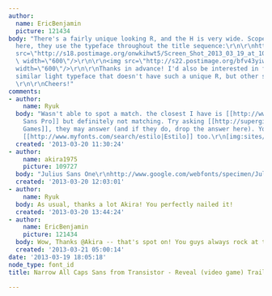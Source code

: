 ```yaml
---
author:
  name: EricBenjamin
  picture: 121434
body: "There's a fairly unique looking R, and the H is very wide. Scope the trailer
  here, they use the typeface throughout the title sequence:\r\n\r\nhttp://www.gamespot.com/transistor/videos/transistor-reveal-trailer-6405556/?hd=1\r\n\r\n<img
  src=\"http://s18.postimage.org/onwkihwt5/Screen_Shot_2013_03_19_at_10_54_56_AM.png\"
  \ width=\"600\"/>\r\n\r\n<img src=\"http://s22.postimage.org/bfv43yiwh/Screen_Shot_2013_03_19_at_11_58_17_AM.png\"
  width=\"600\"/>\r\n\r\nThanks in advance! I'd also be interested in finding a very
  similar light typeface that doesn't have such a unique R, but other similar characteristics.
  \r\n\r\nCheers!"
comments:
- author:
    name: Ryuk
  body: "Wasn't able to spot a match. the closest I have is [[http://www.myfonts.com/fonts/atlas-font-foundry/novel-sans-pro|Novel
    Sans Pro]] but definitely not matching. Try asking [[http://supergiantgames.com/?page_id=3|Supergiant
    Games]], they may answer (and if they do, drop the answer here). You may like
    [[http://www.myfonts.com/search/estilo|Estilo]] too.\r\n[img:sites/default/files/old-images/Untitled-1_6605.png]"
  created: '2013-03-20 11:30:24'
- author:
    name: akira1975
    picture: 109727
  body: "Julius Sans One\r\nhttp://www.google.com/webfonts/specimen/Julius+Sans+One\r\n"
  created: '2013-03-20 12:03:01'
- author:
    name: Ryuk
  body: As usual, thanks a lot Akira! You perfectly nailed it!
  created: '2013-03-20 13:44:24'
- author:
    name: EricBenjamin
    picture: 121434
  body: Wow, Thanks @Akira -- that's spot on! You guys always rock at this game.
  created: '2013-03-21 05:00:14'
date: '2013-03-19 18:05:18'
node_type: font_id
title: Narrow All Caps Sans from Transistor - Reveal (video game) Trailer

---
```

